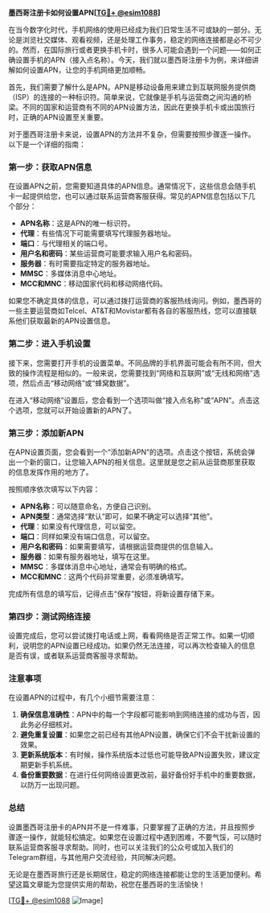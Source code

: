 **墨西哥注册卡如何设置APN[[TG💪+ @esim1088](https://t.me/s/esim1088)]**

在当今数字化时代，手机网络的使用已经成为我们日常生活不可或缺的一部分。无论是浏览社交媒体、观看视频，还是处理工作事务，稳定的网络连接都是必不可少的。然而，在国际旅行或者更换手机卡时，很多人可能会遇到一个问题——如何正确设置手机的APN（接入点名称）。今天，我们就以墨西哥注册卡为例，来详细讲解如何设置APN，让您的手机网络更加顺畅。

首先，我们需要了解什么是APN。APN是移动设备用来建立到互联网服务提供商（ISP）的连接的一种标识符。简单来说，它就像是手机与运营商之间沟通的桥梁。不同的国家和运营商有不同的APN设置方法，因此在更换手机卡或出国旅行时，正确的APN设置至关重要。

对于墨西哥注册卡来说，设置APN的方法并不复杂，但需要按照步骤逐一操作。以下是一个详细的指南：

### 第一步：获取APN信息

在设置APN之前，您需要知道具体的APN信息。通常情况下，这些信息会随手机卡一起提供给您，也可以通过联系运营商客服获得。常见的APN信息包括以下几个部分：

- **APN名称**：这是APN的唯一标识符。
- **代理**：有些情况下可能需要填写代理服务器地址。
- **端口**：与代理相关的端口号。
- **用户名和密码**：某些运营商可能要求输入用户名和密码。
- **服务器**：有时需要指定特定的服务器地址。
- **MMSC**：多媒体消息中心地址。
- **MCC和MNC**：移动国家代码和移动网络代码。

如果您不确定具体的信息，可以通过拨打运营商的客服热线询问。例如，墨西哥的一些主要运营商如Telcel、AT&T和Movistar都有各自的客服热线，您可以直接联系他们获取最新的APN设置信息。

### 第二步：进入手机设置

接下来，您需要打开手机的设置菜单。不同品牌的手机界面可能会有所不同，但大致的操作流程是相似的。一般来说，您需要找到“网络和互联网”或“无线和网络”选项，然后点击“移动网络”或“蜂窝数据”。

在进入“移动网络”设置后，您会看到一个选项叫做“接入点名称”或“APN”。点击这个选项，您就可以开始设置新的APN了。

### 第三步：添加新APN

在APN设置页面，您会看到一个“添加新APN”的选项。点击这个按钮，系统会弹出一个新的窗口，让您输入APN的相关信息。这里就是您之前从运营商那里获取的信息发挥作用的地方了。

按照顺序依次填写以下内容：

- **APN名称**：可以随意命名，方便自己识别。
- **APN类型**：通常选择“默认”即可，如果不确定可以选择“其他”。
- **代理**：如果没有代理信息，可以留空。
- **端口**：同样如果没有端口信息，可以留空。
- **用户名和密码**：如果需要填写，请根据运营商提供的信息输入。
- **服务器**：如果有服务器地址，填写在这里。
- **MMSC**：多媒体消息中心地址，通常会有明确的格式。
- **MCC和MNC**：这两个代码非常重要，必须准确填写。

完成所有信息的填写后，记得点击“保存”按钮，将新设置存储下来。

### 第四步：测试网络连接

设置完成后，您可以尝试拨打电话或上网，看看网络是否正常工作。如果一切顺利，说明您的APN设置已经成功。如果仍然无法连接，可以再次检查输入的信息是否有误，或者联系运营商客服寻求帮助。

### 注意事项

在设置APN的过程中，有几个小细节需要注意：

1. **确保信息准确性**：APN中的每一个字段都可能影响到网络连接的成功与否，因此务必仔细核对。
2. **避免重复设置**：如果您之前已经有其他APN设置，确保它们不会干扰新设置的效果。
3. **更新系统版本**：有时候，操作系统版本过低也可能导致APN设置失败，建议定期更新手机系统。
4. **备份重要数据**：在进行任何网络设置更改前，最好备份好手机中的重要数据，以防万一出现问题。

### 总结

设置墨西哥注册卡的APN并不是一件难事，只要掌握了正确的方法，并且按照步骤逐一操作，就能轻松搞定。如果您在设置过程中遇到困难，不要气馁，可以随时联系运营商客服寻求帮助。同时，也可以关注我们的公众号或加入我们的Telegram群组，与其他用户交流经验，共同解决问题。

无论是在墨西哥旅行还是长期居住，稳定的网络连接都能让您的生活更加便利。希望这篇文章能为您提供实用的帮助，祝您在墨西哥的生活愉快！

[[TG💪+ @esim1088](https://t.me/s/esim1088) ![Image](https://i.postimg.cc/4NQfJmqS/Snipaste-2025-05-13-00-14-12.png)]